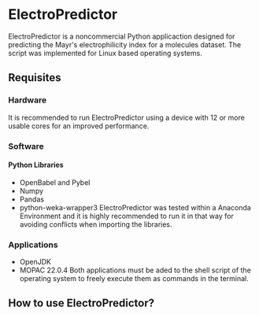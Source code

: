 # ElectroPredictor
ElectroPredictor is a noncommercial Python applicaction designed for predicting the Mayr's electrophilicity index for a molecules dataset. The script was implemented for Linux based operating systems. 
## Requisites
### Hardware
It is recommended to run ElectroPredictor using a device with 12 or more usable cores for an improved performance.
### Software
#### Python Libraries
  - OpenBabel and Pybel
  - Numpy
  - Pandas
  - python-weka-wrapper3
ElectroPredictor was tested within a Anaconda Environment and it is highly recommended to run it in that way for avoiding
conflicts when importing the libraries.
### Applications
  - OpenJDK
  - MOPAC 22.0.4 
Both applications must be aded to the shell script of the operating system to freely execute them as commands in the terminal.
## How to use ElectroPredictor?
